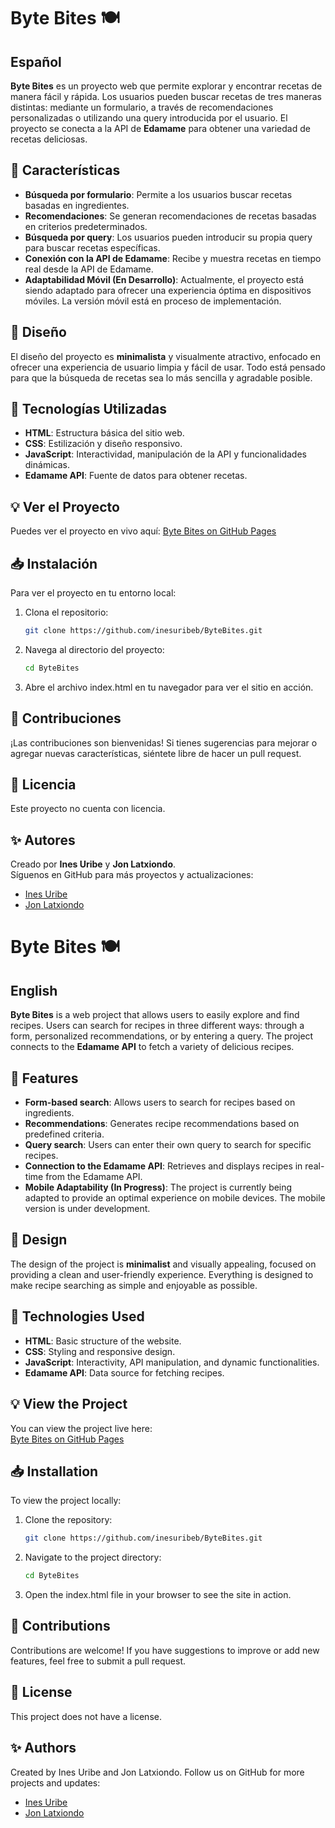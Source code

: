# Byte Bites 🍽️ 

## Español

**Byte Bites** es un proyecto web que permite explorar y encontrar recetas de manera fácil y rápida. Los usuarios pueden buscar recetas de tres maneras distintas: mediante un formulario, a través de recomendaciones personalizadas o utilizando una query introducida por el usuario. El proyecto se conecta a la API de **Edamame** para obtener una variedad de recetas deliciosas.

## 🌟 Características

- **Búsqueda por formulario**: Permite a los usuarios buscar recetas basadas en ingredientes.
- **Recomendaciones**: Se generan recomendaciones de recetas basadas en criterios predeterminados.
- **Búsqueda por query**: Los usuarios pueden introducir su propia query para buscar recetas específicas.
- **Conexión con la API de Edamame**: Recibe y muestra recetas en tiempo real desde la API de Edamame.
- **Adaptabilidad Móvil (En Desarrollo)**: Actualmente, el proyecto está siendo adaptado para ofrecer una experiencia óptima en dispositivos móviles. La versión móvil está en proceso de implementación.


## 🎨 Diseño

El diseño del proyecto es **minimalista** y visualmente atractivo, enfocado en ofrecer una experiencia de usuario limpia y fácil de usar. Todo está pensado para que la búsqueda de recetas sea lo más sencilla y agradable posible.

## 🚀 Tecnologías Utilizadas

- **HTML**: Estructura básica del sitio web.
- **CSS**: Estilización y diseño responsivo.
- **JavaScript**: Interactividad, manipulación de la API y funcionalidades dinámicas.
- **Edamame API**: Fuente de datos para obtener recetas.

## 💡 Ver el Proyecto

Puedes ver el proyecto en vivo aquí:
[Byte Bites on GitHub Pages](https://inesuribeb.github.io/Byte-Bites/)

## 📥 Instalación

Para ver el proyecto en tu entorno local:

1. Clona el repositorio:
   ```bash
   git clone https://github.com/inesuribeb/ByteBites.git
   
2. Navega al directorio del proyecto:
   ```bash
   cd ByteBites

3. Abre el archivo index.html en tu navegador para ver el sitio en acción.

## 🤝 Contribuciones
¡Las contribuciones son bienvenidas! Si tienes sugerencias para mejorar o agregar nuevas características, siéntete libre de hacer un pull request.

## 📄 Licencia
Este proyecto no cuenta con licencia.

## ✨ Autores
Creado por **Ines Uribe** y **Jon Latxiondo**.  
Síguenos en GitHub para más proyectos y actualizaciones:  
- [Ines Uribe](https://github.com/inesuribeb)  
- [Jon Latxiondo](https://github.com/Izorrai)


# Byte Bites 🍽️ 

## English

**Byte Bites** is a web project that allows users to easily explore and find recipes. Users can search for recipes in three different ways: through a form, personalized recommendations, or by entering a query. The project connects to the **Edamame API** to fetch a variety of delicious recipes.

## 🌟 Features

- **Form-based search**: Allows users to search for recipes based on ingredients.
- **Recommendations**: Generates recipe recommendations based on predefined criteria.
- **Query search**: Users can enter their own query to search for specific recipes.
- **Connection to the Edamame API**: Retrieves and displays recipes in real-time from the Edamame API.
- **Mobile Adaptability (In Progress)**: The project is currently being adapted to provide an optimal experience on mobile devices. The mobile version is under development.

## 🎨 Design

The design of the project is **minimalist** and visually appealing, focused on providing a clean and user-friendly experience. Everything is designed to make recipe searching as simple and enjoyable as possible.

## 🚀 Technologies Used

- **HTML**: Basic structure of the website.
- **CSS**: Styling and responsive design.
- **JavaScript**: Interactivity, API manipulation, and dynamic functionalities.
- **Edamame API**: Data source for fetching recipes.

## 💡 View the Project

You can view the project live here:  
[Byte Bites on GitHub Pages](https://inesuribeb.github.io/Byte-Bites/)

## 📥 Installation

To view the project locally:

1. Clone the repository:
   ```bash
   git clone https://github.com/inesuribeb/ByteBites.git

2. Navigate to the project directory:
   ```bash
   cd ByteBites

3. Open the index.html file in your browser to see the site in action.

## 🤝 Contributions
Contributions are welcome! If you have suggestions to improve or add new features, feel free to submit a pull request.

## 📄 License
This project does not have a license.

## ✨ Authors
Created by Ines Uribe and Jon Latxiondo.
Follow us on GitHub for more projects and updates:
- [Ines Uribe](https://github.com/inesuribeb)  
- [Jon Latxiondo](https://github.com/Izorrai)
